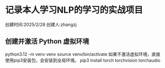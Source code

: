#   记录本人学习NLP的学习的实战项目
创建时间:2025/2/28
创建人:zhangzj

## 创建并激活 Python 虚拟环境
python3.12 -m venv venv
source venv/bin/activate
如果不激活虚拟环境，直接使用pip3安装包，会安装到全局环境。
pip3 install torch torchvision torchaudio

##
